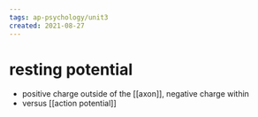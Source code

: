 ```yaml
---
tags: ap-psychology/unit3 
created: 2021-08-27
---
```


# resting potential

- positive charge outside of the [[axon]], negative charge within
- versus [[action potential]] 
